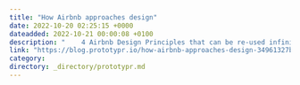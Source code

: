 ```yaml
---
title: "How Airbnb approaches design"
date: 2022-10-20 02:25:15 +0000
dateadded: 2022-10-21 00:00:08 +0100
description: "    4 Airbnb Design Principles that can be re-used infinitely  Continue reading on Prototypr »  "
link: "https://blog.prototypr.io/how-airbnb-approaches-design-34961327b8c8?source=rss----eb297ea1161a---4"
category:
directory: _directory/prototypr.md
---
```

